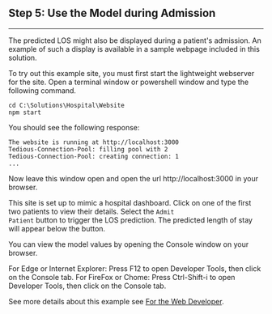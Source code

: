 ## Step 5: Use the Model during Admission
----------------------------------------------------------------

The predicted LOS might also be displayed during a patient's admission.  An example of such a display is available in a sample webpage included in this solution.

To try out this example site, you must first start the lightweight webserver for the site. Open a terminal window or powershell window and type the following command.


    cd C:\Solutions\Hospital\Website
    npm start

You should see the following response:


    The website is running at http://localhost:3000
    Tedious-Connection-Pool: filling pool with 2
    Tedious-Connection-Pool: creating connection: 1
    ...

Now leave this window open and open the url http://localhost:3000 in your browser.

This site is set up to mimic a hospital dashboard.  Click on one of the first two patients to view their details.  Select the <code>Admit Patient</code> button to trigger the LOS prediction. The predicted length of stay will appear below the button.

You can view the model values by opening the Console window on your browser.

For Edge or Internet Explorer: Press F12 to open Developer Tools, then click on the Console tab.
For FireFox or Chome: Press Ctrl-Shift-i to open Developer Tools, then click on the Console tab.

See more details about this example see [For the Web Developer](web-developer.html).